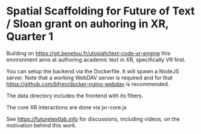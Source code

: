# Spatial Scaffolding for Future of Text / Sloan grant on auhoring in XR, Quarter 1

Building on https://git.benetou.fr/utopiah/text-code-xr-engine this environment aims at authoring academic text in XR, specifically VR first.

You can setup the backend via the Dockerfile. It will spawn a NodeJS server. Note that a working WebDAV server is required and for that https://github.com/bfren/docker-nginx-webdav is recommended.

The data directory includes the frontend with its filters.

The core XR interactions are done via jxr-core.js

See https://futuretextlab.info for discussions, including videos, on the motivation behind this work.
